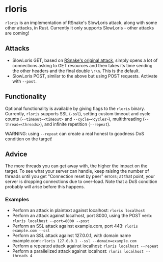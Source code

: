 # rloris

`rloris` is an implementation of RSnake's SlowLoris attack, along with some other attacks, in Rust.
Currently it only supports SlowLoris - other attacks are coming!

## Attacks

* SlowLoris GET, based on [RSnake's original attack](https://web.archive.org/web/20090822001255/http://ha.ckers.org/slowloris/), simply opens a lot of connections
    asking to GET resources and then takes its time sending the other headers and the final double `\r\n`. This is the default.
* SlowLoris POST, similar to the above but using POST requests. Activate with `--post`.

## Functionality

Optional functionality is available by giving flags to the `rloris` binary. Currently, `rloris` supports SSL (`-ssl`), 
setting custom timeout and cycle counts (`--timeout=<timeout>` and `--cycle=<cycles>`),
multithreading (`--thread=<threads>`), and infinite repetition (`--repeat`). 

WARNING: using `--repeat` can create a real honest to goodness DoS condition on the target!

## Advice

The more threads you can get away with, the higher the impact on the target. To see what your server can handle, 
keep raising the number of threads until you get "Connection reset by peer" errors; at that point, your server is dropping connections due to over-load.
Note that a DoS condition probably will arise before this happens.

### Examples

* Perform an attack in plaintext against localhost: `rloris localhost`
* Perform an attack against localhost, port 8000, using the POST verb: `rloris localhost --port=8000 --post`
* Perform an SSL attack against example.com, port 443: `rloris example.com --ssl`
* Perform an SSL attack against 127.0.0.1, with domain name example.com: `rloris 127.0.0.1 --ssl --domain=example.com`
* Perform a repeated attack against localhost: `rloris localhost --repeat`
* Perform a parallelized attack against localhost: `rloris localhost --threads 4`